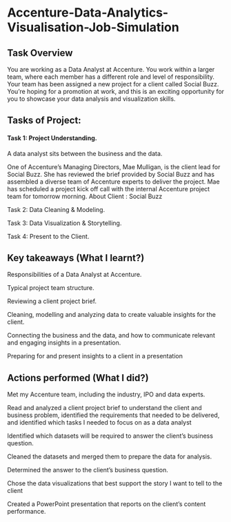 # Accenture-Data-Analytics-Visualisation-Job-Simulation
## Task Overview
You are working as a Data Analyst at Accenture.
You work within a larger team, where each member has a different role and level of responsibility.
Your team has been assigned a new project for a client called Social Buzz.
You’re hoping for a promotion at work, and this is an exciting opportunity for you to showcase your data analysis and visualization skills.

##  Tasks of Project:
#### Task 1: Project Understanding.

A data analyst sits between the business and the data.

One of Accenture’s Managing Directors, Mae Mulligan, is the client lead for Social Buzz.
She has reviewed the brief provided by Social Buzz and has assembled a diverse team of Accenture experts to deliver the project.
Mae has scheduled a project kick off call with the internal Accenture project team for tomorrow morning.
About Client : Social Buzz

Task 2: Data Cleaning & Modeling.

Task 3: Data Visualization & Storytelling.

Task 4: Present to the Client.

## Key takeaways (What I learnt?)
Responsibilities of a Data Analyst at Accenture.

Typical project team structure.

Reviewing a client project brief.

Cleaning, modelling and analyzing data to create valuable insights for the client. 

Connecting the business and the data, and how to communicate relevant and engaging insights in a presentation.

Preparing for and present insights to a client in a presentation 

## Actions performed (What I did?)
Met my Accenture team, including the industry, IPO and data experts.

Read and analyzed a client project brief to understand the client and business problem, identified the requirements that needed to be delivered, and identified which tasks I needed to focus on as a data analyst

Identified which datasets will be required to answer the client’s business question.

Cleaned the datasets and merged them to prepare the data for analysis.

Determined the answer to the client’s business question.

Chose the data visualizations that best support the story I want to tell to the client

Created a PowerPoint presentation that reports on the client’s content performance.



